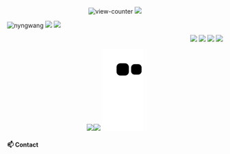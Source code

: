 <p align="center">
  <img src="https://count.getloli.com/get/@nyngwang.github" alt="view-counter">
  <img src="https://github-profile-trophy.vercel.app/?username=nyngwang&column=7&theme=onedark">
</p>

<p align="left"> 
  <img src="https://komarev.com/ghpvc/?username=nyngwang" alt="nyngwang">
  <img src="https://img.shields.io/github/followers/nyngwang?label=follow&logo=github&style=flat">
  <img src="https://wakatime.com/badge/user/2bffab0b-a408-47b2-96bf-5f02aef972af.svg">
</p>

<p align="right" >
  <img src="https://avatars.githubusercontent.com/u/51609341" width="100">
  <img src="https://avatars.githubusercontent.com/u/9637642" width="100">
  <img src="https://avatars.githubusercontent.com/u/2105791" width="100">
  <img src="https://avatars3.githubusercontent.com/u/6471485" width="100">
</p>

<p align="center">
  <img src="https://user-images.githubusercontent.com/24765272/162728223-15741412-f18b-4b38-9600-24e51b6aa2d5.jpg" width="500"><img src="https://user-images.githubusercontent.com/24765272/162728752-25bc6f34-06b6-4e20-8b8e-41a7b4b6b649.gif" width="100">
  <img src="https://raw.githubusercontent.com/nyngwang/nyngwang/output/github-contribution-grid-snake.svg">
</p>

<!-- ![nyngwang's GitHub Stats](https://github-readme-stats.vercel.app/api?username=nyngwang&count_private=true&show_icons=true&theme=tokyonight) -->


#### 📫 Contact

<!-- - [/u/nyngwang on reddit](https://afk;sdjf;lkasdjfkl;ajsd;klfjas;lkdjf) -->

<!--
**ibhagwan/ibhagwan** is a ✨ _special_ ✨ repository because its `README.md` (this file) appears on your GitHub profile.

Here are some ideas to get you started:

- 🔭 I’m currently working on ...
- 🌱 I’m currently learning ...
- 👯 I’m looking to collaborate on ...
- 🤔 I’m looking for help with ...
- 💬 Ask me about ...
- 📫 How to reach me: ...
- 😄 Pronouns: ...
- ⚡ Fun fact: ...
-->

